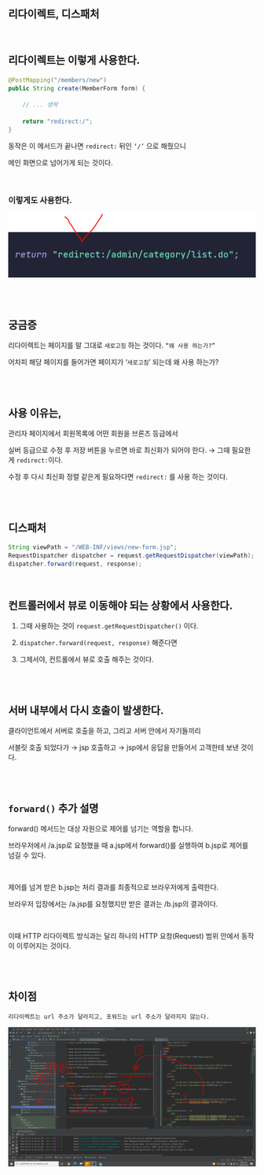## 리다이렉트, 디스패처

<br/>

## 리다이렉트는 이렇게 사용한다.

```java
@PostMapping("/members/new")
public String create(MemberForm form) {
    
    // ... 생략

    return "redirect:/";
}
```



동작은 이 메서드가 끝나면 `redirect:` 뒤인 `‘/’` 으로 해줬으니

메인 화면으로 넘어가게 되는 것이다.

<br/>

### 이렇게도 사용한다.

![이미지](/programming/img/입문72.PNG)

<br/><br/>

## 궁금증

리다이렉트는 페이지를 말 그대로 `새로고침` 하는 것이다. `“왜 사용 하는가?”`

어차피 해당 페이지를 들어가면 페이지가 ‘`새로고침`’ 되는데 왜 사용 하는가?

<br/><br/>

## 사용 이유는,

관리자 페이지에서 회원목록에 어떤 회원을 브론즈 등급에서 

실버 등급으로 수정 후 저장 버튼을 누르면 바로 최신화가 되어야 한다. → 그때 필요한게 `redirect:`이다.

수정 후 다시 최신화 정렬 같은게 필요하다면 `redirect:` 를 사용 하는 것이다.

<br/><br/>

## 디스패처

```java
String viewPath = "/WEB-INF/views/new-form.jsp";
RequestDispatcher dispatcher = request.getRequestDispatcher(viewPath);
dispatcher.forward(request, response);
```

<br/>

## 컨트롤러에서 뷰로 이동해야 되는 상황에서 사용한다.

1. 그때 사용하는 것이 `request.getRequestDispatcher()` 이다.

2. `dispatcher.forward(request, response)` 해준다면 

3. 그제서야, 컨트롤에서 뷰로 호출 해주는 것이다.

<br/><br/>

## 서버 내부에서 다시 호출이 발생한다.

클라이언트에서 서버로 호출을 하고, 그리고 서버 안에서 자기들끼리 

서블릿 호출 되었다가 → jsp 호출하고 → jsp에서 응답을 만들어서 고객한테 보낸 것이다. 

<br/><br/>

## `forward()` 추가 설명

forward() 메서드는 대상 자원으로 제어를 넘기는 역할을 합니다. 

브라우저에서 /a.jsp로 요청했을 때 a.jsp에서 forward()를 실행하여 b.jsp로 제어를 넘길 수 있다.

<br/>

제어를 넘겨 받은 b.jsp는 처리 결과를 최종적으로 브라우저에게 출력한다.

브라우저 입장에서는 /a.jsp를 요청했지만 받은 결과는 /b.jsp의 결과이다.

<br/>

이때 HTTP 리다이렉트 방식과는 달리 하나의 HTTP 요청(Request) 범위 안에서 동작이 이루어지는 것이다.

<br/><br/>

## 차이점

```
리다이렉트는 url 주소가 달라지고, 포워드는 url 주소가 달라지지 않는다.
```

![이미지](/programming/img/입문73.PNG)